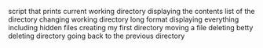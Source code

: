 script that prints current working directory
displaying the contents list of the directory
changing working directory
long format
displaying everything including hidden files
creating my first directory
moving a file
deleting betty
deleting directory
going back to the previous directory
